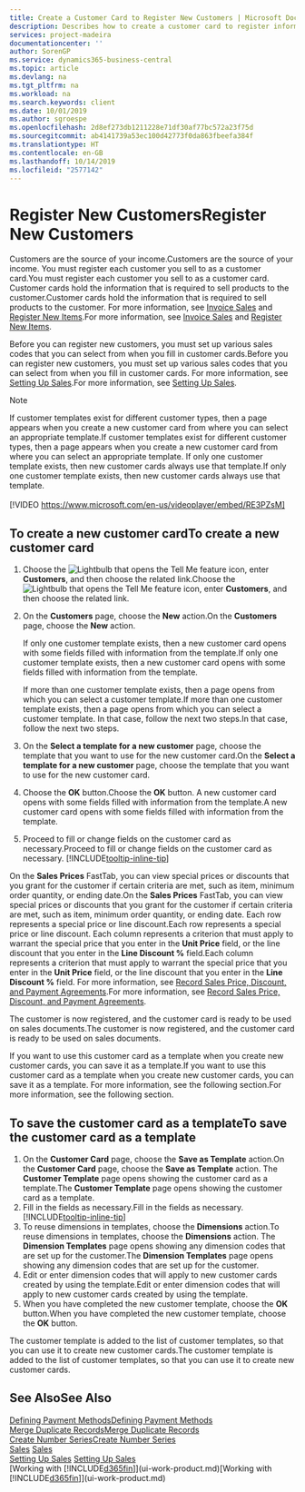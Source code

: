 ```yaml
---
title: Create a Customer Card to Register New Customers | Microsoft Docs
description: Describes how to create a customer card to register information about each new customer or client that you sell to.
services: project-madeira
documentationcenter: ''
author: SorenGP
ms.service: dynamics365-business-central
ms.topic: article
ms.devlang: na
ms.tgt_pltfrm: na
ms.workload: na
ms.search.keywords: client
ms.date: 10/01/2019
ms.author: sgroespe
ms.openlocfilehash: 2d8ef273db1211228e71df30af77bc572a23f75d
ms.sourcegitcommit: ab4141739a53ec100d42773f0da863fbeefa384f
ms.translationtype: HT
ms.contentlocale: en-GB
ms.lasthandoff: 10/14/2019
ms.locfileid: "2577142"
---
```

# <a name="register-new-customers"></a><span data-ttu-id="91b59-103">Register New Customers</span><span class="sxs-lookup"><span data-stu-id="91b59-103">Register New Customers</span></span>
<span data-ttu-id="91b59-104">Customers are the source of your income.</span><span class="sxs-lookup"><span data-stu-id="91b59-104">Customers are the source of your income.</span></span> <span data-ttu-id="91b59-105">You must register each customer you sell to as a customer card.</span><span class="sxs-lookup"><span data-stu-id="91b59-105">You must register each customer you sell to as a customer card.</span></span> <span data-ttu-id="91b59-106">Customer cards hold the information that is required to sell products to the customer.</span><span class="sxs-lookup"><span data-stu-id="91b59-106">Customer cards hold the information that is required to sell products to the customer.</span></span> <span data-ttu-id="91b59-107">For more information, see [Invoice Sales](sales-how-invoice-sales.md) and [Register New Items](inventory-how-register-new-items.md).</span><span class="sxs-lookup"><span data-stu-id="91b59-107">For more information, see [Invoice Sales](sales-how-invoice-sales.md) and [Register New Items](inventory-how-register-new-items.md).</span></span>  

<span data-ttu-id="91b59-108">Before you can register new customers, you must set up various sales codes that you can select from when you fill in customer cards.</span><span class="sxs-lookup"><span data-stu-id="91b59-108">Before you can register new customers, you must set up various sales codes that you can select from when you fill in customer cards.</span></span> <span data-ttu-id="91b59-109">For more information, see [Setting Up Sales](sales-setup-sales.md).</span><span class="sxs-lookup"><span data-stu-id="91b59-109">For more information, see [Setting Up Sales](sales-setup-sales.md).</span></span>

> [!NOTE]  
>   <span data-ttu-id="91b59-110">If customer templates exist for different customer types, then a page appears when you create a new customer card from where you can select an appropriate template.</span><span class="sxs-lookup"><span data-stu-id="91b59-110">If customer templates exist for different customer types, then a page appears when you create a new customer card from where you can select an appropriate template.</span></span> <span data-ttu-id="91b59-111">If only one customer template exists, then new customer cards always use that template.</span><span class="sxs-lookup"><span data-stu-id="91b59-111">If only one customer template exists, then new customer cards always use that template.</span></span>
<br><br>
> [!VIDEO https://www.microsoft.com/en-us/videoplayer/embed/RE3PZsM]

## <a name="to-create-a-new-customer-card"></a><span data-ttu-id="91b59-112">To create a new customer card</span><span class="sxs-lookup"><span data-stu-id="91b59-112">To create a new customer card</span></span>
1. <span data-ttu-id="91b59-113">Choose the ![Lightbulb that opens the Tell Me feature](media/ui-search/search_small.png "Tell me what you want to do") icon, enter **Customers**, and then choose the related link.</span><span class="sxs-lookup"><span data-stu-id="91b59-113">Choose the ![Lightbulb that opens the Tell Me feature](media/ui-search/search_small.png "Tell me what you want to do") icon, enter **Customers**, and then choose the related link.</span></span>  
2. <span data-ttu-id="91b59-114">On the **Customers** page, choose the **New** action.</span><span class="sxs-lookup"><span data-stu-id="91b59-114">On the **Customers** page, choose the **New** action.</span></span>

    <span data-ttu-id="91b59-115">If only one customer template exists, then a new customer card opens with some fields filled with information from the template.</span><span class="sxs-lookup"><span data-stu-id="91b59-115">If only one customer template exists, then a new customer card opens with some fields filled with information from the template.</span></span>

    <span data-ttu-id="91b59-116">If more than one customer template exists, then a page opens from which you can select a customer template.</span><span class="sxs-lookup"><span data-stu-id="91b59-116">If more than one customer template exists, then a page opens from which you can select a customer template.</span></span> <span data-ttu-id="91b59-117">In that case, follow the next two steps.</span><span class="sxs-lookup"><span data-stu-id="91b59-117">In that case, follow the next two steps.</span></span>
3. <span data-ttu-id="91b59-118">On the **Select a template for a new customer** page, choose the template that you want to use for the new customer card.</span><span class="sxs-lookup"><span data-stu-id="91b59-118">On the **Select a template for a new customer** page, choose the template that you want to use for the new customer card.</span></span>
4. <span data-ttu-id="91b59-119">Choose the **OK** button.</span><span class="sxs-lookup"><span data-stu-id="91b59-119">Choose the **OK** button.</span></span> <span data-ttu-id="91b59-120">A new customer card opens with some fields filled with information from the template.</span><span class="sxs-lookup"><span data-stu-id="91b59-120">A new customer card opens with some fields filled with information from the template.</span></span>  
5. <span data-ttu-id="91b59-121">Proceed to fill or change fields on the customer card as necessary.</span><span class="sxs-lookup"><span data-stu-id="91b59-121">Proceed to fill or change fields on the customer card as necessary.</span></span> [!INCLUDE[tooltip-inline-tip](includes/tooltip-inline-tip_md.md)]

<span data-ttu-id="91b59-122">On the **Sales Prices** FastTab, you can view special prices or discounts that you grant for the customer if certain criteria are met, such as item, minimum order quantity, or ending date.</span><span class="sxs-lookup"><span data-stu-id="91b59-122">On the **Sales Prices** FastTab, you can view special prices or discounts that you grant for the customer if certain criteria are met, such as item, minimum order quantity, or ending date.</span></span> <span data-ttu-id="91b59-123">Each row represents a special price or line discount.</span><span class="sxs-lookup"><span data-stu-id="91b59-123">Each row represents a special price or line discount.</span></span> <span data-ttu-id="91b59-124">Each column represents a criterion that must apply to warrant the special price that you enter in the **Unit Price** field, or the line discount that you enter in the **Line Discount %** field.</span><span class="sxs-lookup"><span data-stu-id="91b59-124">Each column represents a criterion that must apply to warrant the special price that you enter in the **Unit Price** field, or the line discount that you enter in the **Line Discount %** field.</span></span> <span data-ttu-id="91b59-125">For more information, see [Record Sales Price, Discount, and Payment Agreements](sales-how-record-sales-price-discount-payment-agreements.md).</span><span class="sxs-lookup"><span data-stu-id="91b59-125">For more information, see [Record Sales Price, Discount, and Payment Agreements](sales-how-record-sales-price-discount-payment-agreements.md).</span></span>

<span data-ttu-id="91b59-126">The customer is now registered, and the customer card is ready to be used on sales documents.</span><span class="sxs-lookup"><span data-stu-id="91b59-126">The customer is now registered, and the customer card is ready to be used on sales documents.</span></span>

<span data-ttu-id="91b59-127">If you want to use this customer card as a template when you create new customer cards, you can save it as a template.</span><span class="sxs-lookup"><span data-stu-id="91b59-127">If you want to use this customer card as a template when you create new customer cards, you can save it as a template.</span></span> <span data-ttu-id="91b59-128">For more information, see the following section.</span><span class="sxs-lookup"><span data-stu-id="91b59-128">For more information, see the following section.</span></span>

## <a name="to-save-the-customer-card-as-a-template"></a><span data-ttu-id="91b59-129">To save the customer card as a template</span><span class="sxs-lookup"><span data-stu-id="91b59-129">To save the customer card as a template</span></span>
1. <span data-ttu-id="91b59-130">On the **Customer Card** page, choose the **Save as Template** action.</span><span class="sxs-lookup"><span data-stu-id="91b59-130">On the **Customer Card** page, choose the **Save as Template** action.</span></span> <span data-ttu-id="91b59-131">The **Customer Template** page opens showing the customer card as a template.</span><span class="sxs-lookup"><span data-stu-id="91b59-131">The **Customer Template** page opens showing the customer card as a template.</span></span>
2. <span data-ttu-id="91b59-132">Fill in the fields as necessary.</span><span class="sxs-lookup"><span data-stu-id="91b59-132">Fill in the fields as necessary.</span></span> [!INCLUDE[tooltip-inline-tip](includes/tooltip-inline-tip_md.md)]
3. <span data-ttu-id="91b59-133">To reuse dimensions in templates, choose the **Dimensions** action.</span><span class="sxs-lookup"><span data-stu-id="91b59-133">To reuse dimensions in templates, choose the **Dimensions** action.</span></span> <span data-ttu-id="91b59-134">The **Dimension Templates** page opens showing any dimension codes that are set up for the customer.</span><span class="sxs-lookup"><span data-stu-id="91b59-134">The **Dimension Templates** page opens showing any dimension codes that are set up for the customer.</span></span>
4. <span data-ttu-id="91b59-135">Edit or enter dimension codes that will apply to new customer cards created by using the template.</span><span class="sxs-lookup"><span data-stu-id="91b59-135">Edit or enter dimension codes that will apply to new customer cards created by using the template.</span></span>  
5. <span data-ttu-id="91b59-136">When you have completed the new customer template, choose the **OK** button.</span><span class="sxs-lookup"><span data-stu-id="91b59-136">When you have completed the new customer template, choose the **OK** button.</span></span>

<span data-ttu-id="91b59-137">The customer template is added to the list of customer templates, so that you can use it to create new customer cards.</span><span class="sxs-lookup"><span data-stu-id="91b59-137">The customer template is added to the list of customer templates, so that you can use it to create new customer cards.</span></span>

## <a name="see-also"></a><span data-ttu-id="91b59-138">See Also</span><span class="sxs-lookup"><span data-stu-id="91b59-138">See Also</span></span>
[<span data-ttu-id="91b59-139">Defining Payment Methods</span><span class="sxs-lookup"><span data-stu-id="91b59-139">Defining Payment Methods</span></span>](finance-payment-methods.md)  
[<span data-ttu-id="91b59-140">Merge Duplicate Records</span><span class="sxs-lookup"><span data-stu-id="91b59-140">Merge Duplicate Records</span></span>](sales-how-merge-duplicate-records.md)  
[<span data-ttu-id="91b59-141">Create Number Series</span><span class="sxs-lookup"><span data-stu-id="91b59-141">Create Number Series</span></span>](ui-create-number-series.md)  
<span data-ttu-id="91b59-142">[Sales](sales-manage-sales.md)  </span><span class="sxs-lookup"><span data-stu-id="91b59-142">[Sales](sales-manage-sales.md)  </span></span>  
<span data-ttu-id="91b59-143">[Setting Up Sales](sales-setup-sales.md)  </span><span class="sxs-lookup"><span data-stu-id="91b59-143">[Setting Up Sales](sales-setup-sales.md)  </span></span>  
<span data-ttu-id="91b59-144">[Working with [!INCLUDE[d365fin](includes/d365fin_md.md)]](ui-work-product.md)</span><span class="sxs-lookup"><span data-stu-id="91b59-144">[Working with [!INCLUDE[d365fin](includes/d365fin_md.md)]](ui-work-product.md)</span></span>

